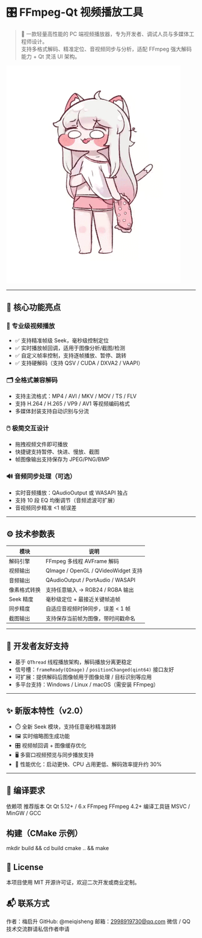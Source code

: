 # 🎛️ FFmpeg-Qt 视频播放工具

> 🎥 一款轻量高性能的 PC 端视频播放器，专为开发者、调试人员与多媒体工程师设计。  
> 支持多格式解码、精准定位、音视频同步与分析，适配 FFmpeg 强大解码能力 + Qt 灵活 UI 架构。

![demo](./科米.gif) <!-- 放置你的视频或波形演示动图 -->

---

## 🎯 核心功能亮点

### 📼 专业级视频播放
- ✅ 支持精准帧级 Seek，毫秒级控制定位
- ✅ 实时播放帧回调，适用于图像分析/截图/检测
- ✅ 自定义帧率控制，支持逐帧播放、暂停、跳转
- ✅ 支持硬解码（支持 QSV / CUDA / DXVA2 / VAAPI）

### 🗂️ 全格式兼容解码
- 支持主流格式：MP4 / AVI / MKV / MOV / TS / FLV
- 支持 H.264 / H.265 / VP9 / AV1 等视频编码格式
- 多媒体封装支持自动识别与分流

### 🖱️ 极简交互设计
- 拖拽视频文件即可播放
- 快捷键支持暂停、快进、慢放、截图
- 帧图像输出支持保存为 JPEG/PNG/BMP

### 🔊 音频同步处理（可选）
- 实时音频播放：QAudioOutput 或 WASAPI 独占
- 支持 10 段 EQ 均衡调节（音频滤波可扩展）
- 音视频同步精准 <1 帧误差

---

## ⚙️ 技术参数表

| 模块           | 说明                                 |
|----------------|--------------------------------------|
| 解码引擎       | FFmpeg 多线程 AVFrame 解码            |
| 视频输出       | QImage / OpenGL / QVideoWidget 支持   |
| 音频输出       | QAudioOutput / PortAudio / WASAPI     |
| 像素格式转换   | 支持任意输入 → RGB24 / RGBA 输出     |
| Seek 精度      | 毫秒级定位 + 最接近关键帧追帧         |
| 同步精度       | 自适应音视频时钟同步，误差 < 1 帧     |
| 截图输出       | 支持保存当前帧为图像，带时间戳命名    |

---

## 🔧 开发者友好支持

- 基于 `QThread` 线程播放架构，解码播放分离更稳定
- 信号槽：`frameReady(QImage)` / `positionChanged(qint64)` 接口友好
- 可扩展：提供解码后图像帧用于图像处理 / 目标识别等应用
- 多平台支持：Windows / Linux / macOS（需安装 FFmpeg）

---

## ✨ 新版本特性（v2.0）

- ⏱️ 全新 Seek 模块，支持任意毫秒精准跳转
- 🖼️ 实时缩略图生成功能
- 🎛️ 视频帧回调 + 图像缓存优化
- 🖥️ 多窗口视频预览与同步播放支持
- 🚀 性能优化：启动更快、CPU 占用更低、解码效率提升约 30%

---

## 🧰 编译要求
依赖项	推荐版本
Qt	Qt 5.12+ / 6.x
FFmpeg	FFmpeg 4.2+
编译工具链	MSVC / MinGW / GCC

## 构建（CMake 示例）
mkdir build && cd build
cmake .. && make

## 📄 License
本项目使用 MIT 开源许可证，欢迎二次开发或商业定制。

## 📬 联系方式
作者：梅启升
GitHub: @meiqisheng
邮箱：2998919730@qq.com
微信 / QQ 技术交流群请私信作者申请
